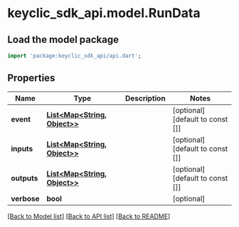 # keyclic_sdk_api.model.RunData

## Load the model package
```dart
import 'package:keyclic_sdk_api/api.dart';
```

## Properties
Name | Type | Description | Notes
------------ | ------------- | ------------- | -------------
**event** | [**List<Map<String, Object>>**](Map.md) |  | [optional] [default to const []]
**inputs** | [**List<Map<String, Object>>**](Map.md) |  | [optional] [default to const []]
**outputs** | [**List<Map<String, Object>>**](Map.md) |  | [optional] [default to const []]
**verbose** | **bool** |  | [optional] 

[[Back to Model list]](../README.md#documentation-for-models) [[Back to API list]](../README.md#documentation-for-api-endpoints) [[Back to README]](../README.md)


